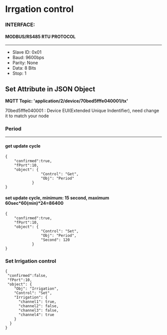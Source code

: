 
Irrgation control
===
### INTERFACE: 
#### MODBUS/RS485 RTU PROTOCOL
---
 * Slave ID: 0x01
 * Baud: 9600bps
 * Parity: None
 * Data: 8 Bits
 * Stop: 1

####

Set Attribute in JSON Object
---
**MQTT Topic: 'application/2/device/70bed5fffe040001/tx'**

70bed5fffe040001 : Device EUI(Extended Unique Indentifier), need change it to match your node

### Period
---
#### get update cycle
```
{
    "confirmed":true,
    "fPort":10,
    "object": { 
                "Control": "Get", 
                "Obj": "Period" 
            }
}
```

#### set update cycle, minimum: 15 second, maximum 60sec*60(min)*24=86400
```
{
    "confirmed":true,
    "fPort":10,
    "object": { 
                "Control": "Set",
                "Obj": "Period",                
                "Second": 120 
            }
}
```
### Set Irrigation control
```
{
 "confirmed":false, 
 "fPort":10, 
 "object": {
	"Obj": "Irrigation", 
	"Control": "Set", 
	"Irrigation": {
	  "channel1": true,
      "channel2": false,
      "channel3": false,
      "channel4": true 
	}
  }
}
```